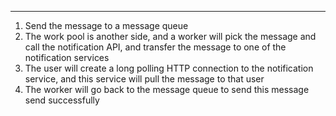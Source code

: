
---

1. Send the message to a message queue
2. The work pool is another side, and a worker will pick the message and call the notification API, and transfer the message to one of the notification services
3. The user will create a long polling HTTP connection to the notification service, and this service will pull the message to that user
4. The worker will go back to the message queue to send this message send successfully







